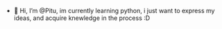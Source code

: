 - 👋 Hi, I’m @Pitu, im currently learning python, i just want to express my ideas, and acquire knewledge in the process :D

